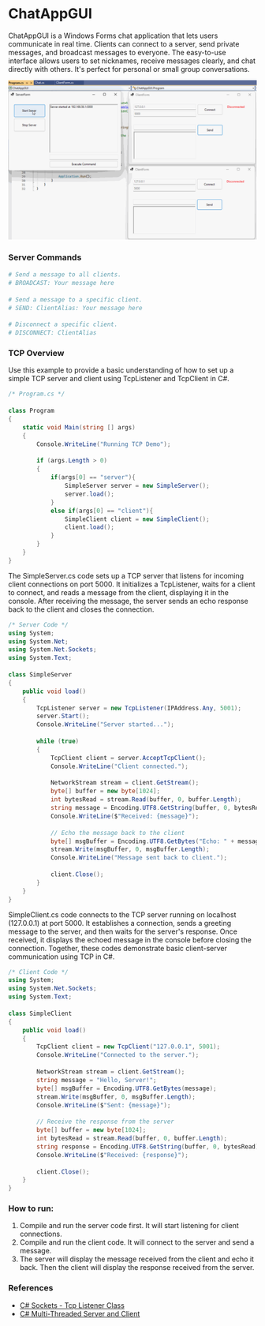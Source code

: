 # ChatAppGUI

ChatAppGUI is a Windows Forms chat application that lets users communicate in real time. Clients can connect to a server, send private messages, and broadcast messages to everyone. The easy-to-use interface allows users to set nicknames, receive messages clearly, and chat directly with others. It's perfect for personal or small group conversations.

![Demo](./ChatAppGUI_WF_Demo.gif)

### Server Commands

```bash
# Send a message to all clients.
# BROADCAST: Your message here

# Send a message to a specific client.
# SEND: ClientAlias: Your message here

# Disconnect a specific client.
# DISCONNECT: ClientAlias
```

### TCP Overview
Use this example to provide a basic understanding of how to set up a simple TCP server and client using TcpListener and TcpClient in C#.

```csharp
/* Program.cs */

class Program
{
    static void Main(string [] args)
    {
        Console.WriteLine("Running TCP Demo");
        
        if (args.Length > 0)
        {
            if(args[0] == "server"){
                SimpleServer server = new SimpleServer();
                server.load();
            }
            else if(args[0] == "client"){
                SimpleClient client = new SimpleClient();
                client.load();
            }
        }
    }
}

```

The SimpleServer.cs code sets up a TCP server that listens for incoming client connections on port 5000. It initializes a TcpListener, waits for a client to connect, and reads a message from the client, displaying it in the console. After receiving the message, the server sends an echo response back to the client and closes the connection.

```csharp
/* Server Code */
using System;
using System.Net;
using System.Net.Sockets;
using System.Text;

class SimpleServer
{
    public void load()
    {
        TcpListener server = new TcpListener(IPAddress.Any, 5001);
        server.Start();
        Console.WriteLine("Server started...");

        while (true)
        {
            TcpClient client = server.AcceptTcpClient();
            Console.WriteLine("Client connected.");
            
            NetworkStream stream = client.GetStream();
            byte[] buffer = new byte[1024];
            int bytesRead = stream.Read(buffer, 0, buffer.Length);
            string message = Encoding.UTF8.GetString(buffer, 0, bytesRead);
            Console.WriteLine($"Received: {message}");

            // Echo the message back to the client
            byte[] msgBuffer = Encoding.UTF8.GetBytes("Echo: " + message);
            stream.Write(msgBuffer, 0, msgBuffer.Length);
            Console.WriteLine("Message sent back to client.");

            client.Close();
        }
    }
}
```

SimpleClient.cs code connects to the TCP server running on localhost (127.0.0.1) at port 5000. It establishes a connection, sends a greeting message to the server, and then waits for the server's response. Once received, it displays the echoed message in the console before closing the connection. Together, these codes demonstrate basic client-server communication using TCP in C#.

```csharp
/* Client Code */
using System;
using System.Net.Sockets;
using System.Text;

class SimpleClient
{
    public void load()
    {
        TcpClient client = new TcpClient("127.0.0.1", 5001);
        Console.WriteLine("Connected to the server.");

        NetworkStream stream = client.GetStream();
        string message = "Hello, Server!";
        byte[] msgBuffer = Encoding.UTF8.GetBytes(message);
        stream.Write(msgBuffer, 0, msgBuffer.Length);
        Console.WriteLine($"Sent: {message}");

        // Receive the response from the server
        byte[] buffer = new byte[1024];
        int bytesRead = stream.Read(buffer, 0, buffer.Length);
        string response = Encoding.UTF8.GetString(buffer, 0, bytesRead);
        Console.WriteLine($"Received: {response}");

        client.Close();
    }
}
```

### How to run:
1. Compile and run the server code first. It will start listening for client connections.
2. Compile and run the client code. It will connect to the server and send a message.
3. The server will display the message received from the client and echo it back. Then the client will display the response received from the server.

### References
* [C# Sockets - Tcp Listener Class](https://learn.microsoft.com/en-us/dotnet/api/system.net.sockets.tcplistener?view=net-8.0)
* [C# Multi-Threaded Server and Client](https://medium.com/@hafeezullah2023/mastering-c-tcp-client-and-multi-threaded-server-your-comprehensive-guide-to-effective-4c0d29f2b0cd)
